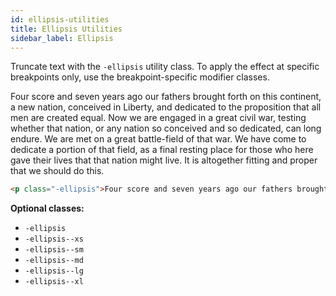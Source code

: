 ```yaml
---
id: ellipsis-utilities
title: Ellipsis Utilities
sidebar_label: Ellipsis
---
```


Truncate text with the `-ellipsis` utility class. To apply the effect at specific breakpoints only, use the breakpoint-specific modifier classes.

<p class="-ellipsis">Four score and seven years ago our fathers brought forth on this continent, a new nation, conceived in Liberty, and dedicated to the proposition that all men are created equal. Now we are engaged in a great civil war, testing whether that nation, or any nation so conceived and so dedicated, can long endure. We are met on a great battle-field of that war. We have come to dedicate a portion of that field, as a final resting place for those who here gave their lives that that nation might live. It is altogether fitting and proper that we should do this.</p>

```html
<p class="-ellipsis">Four score and seven years ago our fathers brought forth on this continent, a new nation, conceived in Liberty, and dedicated to the proposition that all men are created equal. Now we are engaged in a great civil war, testing whether that nation, or any nation so conceived and so dedicated, can long endure. We are met on a great battle-field of that war. We have come to dedicate a portion of that field, as a final resting place for those who here gave their lives that that nation might live. It is altogether fitting and proper that we should do this.</p>
```

__Optional classes:__

- `-ellipsis`
- `-ellipsis--xs`
- `-ellipsis--sm`
- `-ellipsis--md`
- `-ellipsis--lg`
- `-ellipsis--xl`
